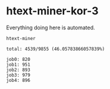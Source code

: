 # htext-miner-kor-3

Everything doing here is automated.

```
htext-miner

total: 4539/9855 (46.05783866057839%)

job0: 820
job1: 951
job2: 893
job3: 979
job4: 896
```